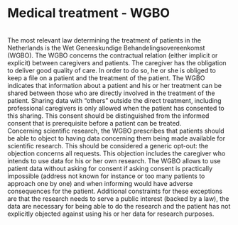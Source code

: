 # Medical treatment - WGBO

</br>
The most relevant law determining the treatment of patients in the Netherlands is the Wet Geneeskundige Behandelingsovereenkomst (WGBO). The WGBO concerns the contractual relation (either implicit or explicit) between caregivers and patients.  The caregiver has the obligation to deliver good quality of care. In order to do so, he or she is obliged to keep a file on a patient and the treatment of the patient.  The WGBO indicates that information about a patient and his or her treatment can be shared between those who are directly involved in the treatment of the patient.  Sharing data with “others” outside the direct treatment, including professional caregivers is only allowed when the patient has consented to this sharing.  This consent should be distinguished from the informed consent that is prerequisite before a patient can be treated.  
</br>
Concerning scientific research, the WGBO prescribes that patients should be able to object to having data concerning them being made available for scientific research.  This should be considered a generic opt-out: the objection concerns all requests. This objection includes the caregiver who intends to use data for his or her own research.  The WGBO allows to use patient data without asking for consent if asking consent is practically impossible (address not known for instance or too many patients to approach one by one) and when informing would have adverse consequences for the patient.  Additional constraints for these exceptions are that the research needs to serve a public interest (backed by a law), the data are necessary for being able to do the research and the patient has not explicitly objected against using his or her data for research purposes. 



